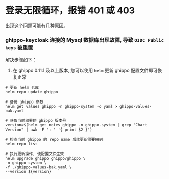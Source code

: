 # 登录无限循环，报错 401 或 403

出现这个问题可能有几种原因。

### ghippo-keycloak 连接的 Mysql 数据库出现故障, 导致 `OIDC Public keys` 被重置

解决步骤如下：

1. 在 ghippo 0.11.1 及以上版本, 您可以使用 `helm` 更新 ghippo 配置文件即可恢复正常

```shell
# 更新 helm 仓库
helm repo update ghippo

# 备份 ghippo 参数
helm get values ghippo -n ghippo-system -o yaml > ghippo-values-bak.yaml

# 获取当前部署的 ghippo 版本号
version=$(helm get notes ghippo -n ghippo-system | grep "Chart Version" | awk -F ': ' '{ print $2 }')

# 检查当前 ghippo 的 repo name 后续更新需要用到
helm repo list

# 执行更新操作, 使配置文件生效
helm upgrade ghippo ghippo/ghippo \
-n ghippo-system \
-f ./ghippo-values-bak.yaml \
--version ${version}
```
